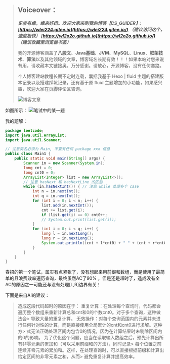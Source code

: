 > ## Voiceover：
>
> ***见者有缘，缘来好运。欢迎大家来到我的博客【CS_GUIDER】：
> [https://wlei224.gitee.io](https://wlei224.gitee.io/) （建议访问这个，速度极快）
> [https://wl2o2o.github.io](https://wl2o2o.github.io/) （建议收藏至浏览器书签）***
>
> 我的开源博客涵盖了**八股文**、**Java基础**、**JVM**、**MySQL**、**Linux**、**框架技术**、**算法**以及其他领域的文章，博客域名长期有效！！！如果本站对您来说有用，请收藏本文链接奥。万分感谢。请放心，开源博客，没有任何套路。
>
> 个人博客建站教程长期不定时连载，囊括我基于 Hexo | fluid 主题的搭建版本记录以及搭建踩坑记录，还有基于原 fluid 主题增加的小功能，如果感兴趣，欢迎大家在页脚评论区咨询。
>
> ![博客文章](https://cs-wlei224.obs.cn-south-1.myhuaweicloud.com/blog-imgs/202311210931702.png)

如图所示：
![笔试中的某一题](https://cs-wlei224.obs.cn-south-1.myhuaweicloud.com/blog-imgs/202403091401792.png)

我的题解：

```java
package leetcode;
import java.util.ArrayList;
import java.util.Scanner;

// 注意类名必须为 Main, 不要有任何 package xxx 信息
public class Main1 {
    public static void main(String[] args) {
        Scanner in = new Scanner(System.in);
        long cnt = 0;
        long cnt0 = 0;
        ArrayList<Integer> list = new ArrayList<>();
        // 注意 hasNext 和 hasNextLine 的区别
        while (in.hasNextInt()) { // 注意 while 处理多个 case
            int n = in.nextInt();
            int q = in.nextInt();
            for (int i = 0; i < n; i++) {
                list.add(in.nextInt());
                cnt += list.get(i);
                if (list.get(i) == 0) cnt0++;
                // System.out.print(list.get(i));
            }
            for (int i = 0; i < q; i++) {
                long l = in.nextLong();
                long r = in.nextLong();
                System.out.println((cnt + l*cnt0) + " " + (cnt + r*cnt0));
            }
        }
    }
}
```


春招的第一个笔试，属实有点紧张了，没有想起来用前缀和数组，而是使用了最简单的且浪费效率遍历查询，最终虽然AC了90% ，但是还是超时了，造成没有全AC的原因之一可能还与没有处理[L,R]边界有关！

下面是来自AI的建议：
> 造成这段代码超时的原因在于：
> 重复计算：在处理每个查询时，代码都会遍历整个数组来重新计算总和cnt和0的个数cnt0。对于多个查询，这种做法会> 导致大量的重复计算。
> 无效操作：对每个查询范围内的元素并未进行任何针对性的计算，而是直接使用全局累计的cnt和cnt0进行求解。这种方> 式无法正确处理区间内包含0的情况，因为在计算结果时未剔除区间内的0的影响。
> 为了优化这个问题，应当在读取输入数组之后，预先计算出所有非零元素的累加和（可以采用前缀和的方法），同时记录> 每个位置之前连续非零元素的累加和。这样，在处理查询时，可以直接根据前缀和计算出给定区间的非零元素之和，从而> 避免重复计算并提高效率。